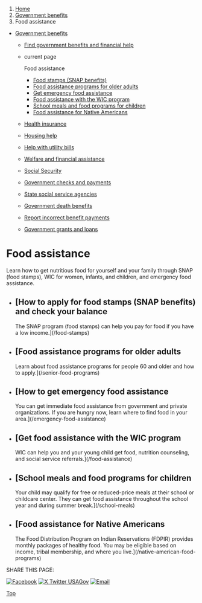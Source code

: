 1. [Home](/)
2. [Government benefits](/benefits)
3. Food assistance

* [Government benefits](/benefits)
  + [Find government benefits and financial help](/benefit-finder)
  + current page

    Food assistance

    - [Food stamps (SNAP benefits)](/food-stamps)
    - [Food assistance programs for older adults](/senior-food-programs)
    - [Get emergency food assistance](/emergency-food-assistance)
    - [Food assistance with the WIC program](/food-assistance)
    - [School meals and food programs for children](/school-meals)
    - [Food assistance for Native Americans](/native-american-food-programs)
  + [Health insurance](/health-insurance)
  + [Housing help](/housing-help)
  + [Help with utility bills](/help-with-utility-bills)
  + [Welfare and financial assistance](/welfare-and-financial-assistance)
  + [Social Security](/social-security)
  + [Government checks and payments](/government-checks-payments)
  + [State social service agencies](/state-social-services)
  + [Government death benefits](/government-death-benefits)
  + [Report incorrect benefit payments](/report-incorrect-benefit-payments)
  + [Government grants and loans](/government-grants-and-loans)

Food assistance
===============

Learn how to get nutritious food for yourself and your family through SNAP (food stamps), WIC for women, infants, and children, and emergency food assistance.

* [How to apply for food stamps (SNAP benefits) and check your balance
  -------------------------------------------------------------------

  The SNAP program (food stamps) can help you pay for food if you have a low income.](/food-stamps)
* [Food assistance programs for older adults
  -----------------------------------------

  Learn about food assistance programs for people 60 and older and how to apply.](/senior-food-programs)
* [How to get emergency food assistance
  ------------------------------------

  You can get immediate food assistance from government and private organizations. If you are hungry now, learn where to find food in your area.](/emergency-food-assistance)
* [Get food assistance with the WIC program
  ----------------------------------------

  WIC can help you and your young child get food, nutrition counseling, and social service referrals.](/food-assistance)
* [School meals and food programs for children
  -------------------------------------------

  Your child may qualify for free or reduced-price meals at their school or childcare center. They can get food assistance throughout the school year and during summer break.](/school-meals)
* [Food assistance for Native Americans
  ------------------------------------

  The Food Distribution Program on Indian Reservations (FDPIR) provides monthly packages of healthy food. You may be eligible based on income, tribal membership, and where you live.](/native-american-food-programs)

SHARE THIS PAGE:

[![Facebook](/themes/custom/usagov/images/social-media-icons/Facebook_Icon.svg)](https://www.facebook.com/sharer/sharer.php?u=https://www.usa.gov/food-help&v=3)
[![X Twitter USAGov](/themes/custom/usagov/images/social-media-icons/X_Twitter_Icon.svg?version=2)](https://twitter.com/intent/tweet?source=webclient&text=https://www.usa.gov/food-help)
[![Email](/themes/custom/usagov/images/social-media-icons/Email_Icon.svg?version=2)](mailto:?subject=https://www.usa.gov/food-help)

[Top](#main-content)
